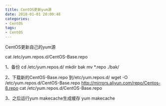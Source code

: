 ```yaml
---
title: CentOS更新yum源
date: 2018-01-01 20:00:48
categories: 
- CentOS
tags:
- CentOS
---
```


CentOS更新自己的yum源

<!-- more -->
cat /etc/yum.repos.d/CentOS-Base.repo

1、备份
cd /etc/yum.repos.d/
mkdir bak
mv *.repo ./bak/

2、下载新的CentOS-Base.repo 到/etc/yum.repos.d/
wget -O /etc/yum.repos.d/CentOS-Base.repo http://mirrors.aliyun.com/repo/Centos-8.repo
cat /etc/yum.repos.d/CentOS-Base.repo

3、之后运行yum makecache生成缓存
yum makecache